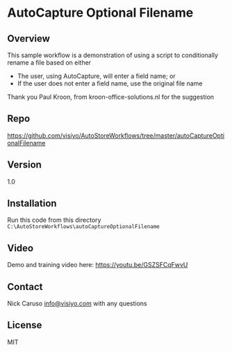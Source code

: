 # AutoCapture Optional Filename

## Overview
This sample workflow is a demonstration of using a script to conditionally rename a file based on either
- The user, using AutoCapture, will enter a field name; or
- If the user does not enter a field name, use the original file name

Thank you Paul Kroon, from kroon-office-solutions.nl for the suggestion

## Repo
https://github.com/visiyo/AutoStoreWorkflows/tree/master/autoCaptureOptionalFilename

## Version
1.0

## Installation
Run this code from this directory
`C:\AutoStoreWorkflows\autoCaptureOptionalFilename`

## Video
Demo and training video here: https://youtu.be/GSZSFCqFwvU

## Contact
Nick Caruso
info@visiyo.com with any questions

## License
MIT

